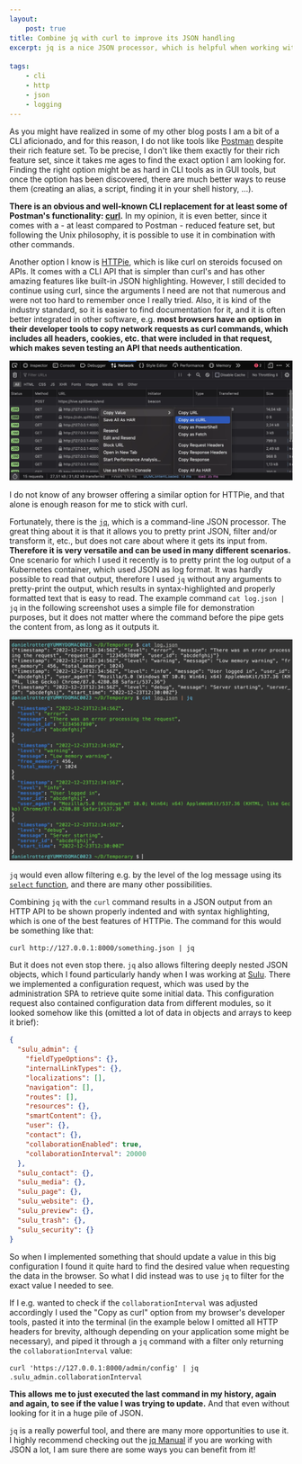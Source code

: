 ```yaml
---
layout:
    post: true
title: Combine jq with curl to improve its JSON handling
excerpt: jq is a nice JSON processor, which is helpful when working with JSON outputs, no matter if they are retrieved using curl or any other command.

tags:
    - cli
    - http
    - json
    - logging
---
```


As you might have realized in some of my other blog posts I am a bit of a CLI aficionado, and for this reason, I do not
like tools like [Postman](https://www.postman.com/) despite their rich feature set. To be precise, I don't like them
exactly for their rich feature set, since it takes me ages to find the exact option I am looking for. Finding the right
option might be as hard in CLI tools as in GUI tools, but once the option has been discovered, there are much better
ways to reuse them (creating an alias, a script, finding it in your shell history, ...).

**There is an obvious and well-known CLI replacement for at least some of Postman's functionality:
[curl](https://curl.se/).** In my opinion, it is even better, since it comes with a - at least compared to Postman -
reduced feature set, but following the Unix philosophy, it is possible to use it in combination with other commands.

Another option I know is [HTTPie](https://httpie.io/cli), which is like curl on steroids focused on APIs. It comes with
a CLI API that is simpler than curl's and has other amazing features like built-in JSON highlighting. However, I still
decided to continue using curl, since the arguments I need are not that numerous and were not too hard to remember once
I really tried. Also, it is kind of the industry standard, so it is easier to find documentation for it, and it is often
better integrated in other software, e.g. **most browsers have an option in their developer tools to copy network
requests as curl commands, which includes all headers, cookies, etc. that were included in that request, which makes
seven testing an API that needs authentication**.

![The "Copy as curl" option in the Firefox developer tools](/images/posts/firefox-copy-as-curl.webp)

I do not know of any browser offering a similar option for HTTPie, and that alone is enough reason for me to stick with
curl.

Fortunately, there is the [`jq`](https://jqlang.github.io/jq/), which is a command-line JSON processor. The great thing
about it is that it allows you to pretty print JSON, filter and/or transform it, etc., but does not care about where it
gets its input from. **Therefore it is very versatile and can be used in many different scenarios.** One scenario for
which I used it recently is to pretty print the log output of a Kubernetes container, which used JSON as log format. It
was hardly possible to read that output, therefore I used `jq` without any arguments to pretty-print the output, which
results in syntax-highlighted and properly formatted text that is easy to read. The example command `cat log.json | jq`
in the following screenshot uses a simple file for demonstration purposes, but it does not matter where the command
before the pipe gets the content from, as long as it outputs it.

![`jq` highlighting JSON results in a much easier to read text](/images/posts/jq-highlighted-json.webp)

`jq` would even allow filtering e.g. by the level of the log message using its [`select`
function](https://jqlang.github.io/jq/manual/#select(boolean_expression)), and there are many other possibilities.

Combining `jq` with the `curl` command results in a JSON output from an HTTP API to be shown properly indented and with
syntax highlighting, which is one of the best features of HTTPie. The command for this would be something like that:

```plaintext
curl http://127.0.0.1:8000/something.json | jq
```

But it does not even stop there. `jq` also allows filtering deeply nested JSON objects, which I found particularly handy
when I was working at [Sulu](https://sulu.io/). There we implemented a configuration request, which was used by the
administration SPA to retrieve quite some initial data. This configuration request also contained configuration data
from different modules, so it looked somehow like this (omitted a lot of data in objects and arrays to keep it brief):

```json
{
  "sulu_admin": {
    "fieldTypeOptions": {},
    "internalLinkTypes": {},
    "localizations": [],
    "navigation": [],
    "routes": [],
    "resources": {},
    "smartContent": {},
    "user": {},
    "contact": {},
    "collaborationEnabled": true,
    "collaborationInterval": 20000
  },
  "sulu_contact": {},
  "sulu_media": {},
  "sulu_page": {},
  "sulu_website": {},
  "sulu_preview": {},
  "sulu_trash": {},
  "sulu_security": {}
}
```

So when I implemented something that should update a value in this big configuration I found it quite hard to find the
desired value when requesting the data in the browser. So what I did instead was to use `jq` to filter for the exact
value I needed to see.

If I e.g. wanted to check if the `collaborationInterval` was adjusted accordingly I used the "Copy as curl" option from
my browser's developer tools, pasted it into the terminal (in the example below I omitted all HTTP headers for brevity,
although depending on your application some might be necessary), and piped it through a `jq` command with a filter only
returning the `collaborationInterval` value:

```plaintext
curl 'https://127.0.0.1:8000/admin/config' | jq .sulu_admin.collaborationInterval
```

**This allows me to just executed the last command in my history, again and again, to see if the value I was trying to
update.** And that even without looking for it in a huge pile of JSON.

`jq` is a really powerful tool, and there are many more opportunities to use it. I highly recommend checking out the [jq
Manual](https://jqlang.github.io/jq/manual/) if you are working with JSON a lot, I am sure there are some ways you can
benefit from it!
